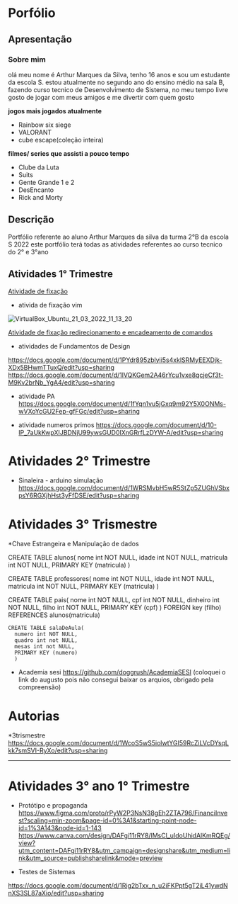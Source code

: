 # Porfólio 
## Apresentação
### Sobre mim
 olá meu nome é Arthur Marques da Silva, tenho 16 anos e sou um estudante da escola S.
 estou atualmente no segundo ano do ensino médio na sala B, fazendo curso tecnico de Desenvolvimento de Sistema, 
 no meu tempo livre gosto de jogar com meus amigos e me divertir com quem gosto 
  
**jogos mais jogados atualmente**

* Rainbow six siege
* VALORANT 
* cube escape(coleção inteira)  

**filmes/ series que assisti a pouco tempo**

* Clube da Luta
* Suits
* Gente Grande 1 e 2
* DesEncanto
* Rick and Morty
## Descrição 
Portfólio referente ao aluno Arthur Marques da silva da turma 2°B da escola S 2022 
este portfólio terá todas as atividades referentes ao curso tecnico do 2° e 3°ano

## Atividades 1° Trimestre 

[Atividade de fixação](https://docs.google.com/document/d/1XSdo1xjiqIMq_jkBkLCcyuqnS6Ee9T0blLgIvL55CeA/edit?usp=sharing)

* ativida de fixação vim
</spam>

![VirtualBox_Ubuntu_21_03_2022_11_13_20](https://user-images.githubusercontent.com/102531812/165106402-b6de7cba-a7fb-41eb-9375-d0730b1df544.png)

[Atividade de fixação redirecionamento e encadeamento de comandos](https://docs.google.com/document/d/1DGgqR_Cr0g_u84y90OLvUUIR66cUFeWB6PFuKn5yBCE/edit?usp=sharing)


* atividades de Fundamentos de Design

https://docs.google.com/document/d/1PYdr895zblyii5s4xklSRMyEEXDjk-XDx5BHwmTTuxQ/edit?usp=sharing
https://docs.google.com/document/d/1lVQKGem2A46rYcu1vxe8qcjeCf3t-M9Kv2brNb_YgA4/edit?usp=sharing

* atividade PA
https://docs.google.com/document/d/1fYqn1vu5jGxq9m92Y5X0ONMs-wVXoYcGU2Fep-gfFGc/edit?usp=sharing

* atividade numeros primos
https://docs.google.com/document/d/10-lP_7aUkKwpXIJBDNjU99ywsGUD0IXnGRrfLzDYW-A/edit?usp=sharing

# Atividades 2° Trimestre 
 
* Sinaleira - arduino simulação
https://docs.google.com/document/d/1WRSMvbH5wR5StZp5ZUGhVSbxpsY6RGXjhHst3yFfDSE/edit?usp=sharing

# Atividades 3° Trismestre

 *Chave Estrangeira e Manipulação de dados

CREATE TABLE alunos(
  nome int NOT NULL,
  idade int NOT NULL,
  matricula int NOT NULL,
  PRIMARY KEY (matricula)
  )
  
  CREATE TABLE professores(
  nome int NOT NULL,
  idade int NOT NULL,
  matricula int NOT NULL,
  PRIMARY KEY (matricula)
  )
  
  CREATE TABLE pais(
    nome int NOT NULL,
    cpf int NOT NULL,
    dinheiro int NOT NULL,
    filho int NOT NULL,
    PRIMARY KEY (cpf)
    )
    FOREIGN key (filho)
    REFERENCES alunos(matricula)
    
    
    CREATE TABLE salaDeAula(
      numero int NOT NULL,
      quadro int not NULL,
      mesas int not NULL,
      PRIMARY KEY (numero)
      )

* Academia sesi
 https://github.com/doggrush/AcademiaSESI
 (coloquei o link do augusto pois não consegui baixar os arquios, obrigado pela compreensão)

# Autorias
 *3trismestre
 https://docs.google.com/document/d/1WcoS5wS5iolwtYGI59RcZiLVcDYsqLkk7smSVI-RyXo/edit?usp=sharing
 
______________________________

# Atividades 3° ano 1° Trimestre

* Protótipo e propaganda
  https://www.figma.com/proto/rPyW2P3NsN38gEh2ZTA796/FinanciInvest?scaling=min-zoom&page-id=0%3A1&starting-point-node-id=1%3A143&node-id=1-143
  https://www.canva.com/design/DAFgi11rRY8/lMsCl_uIdoUhidAlKmRQEg/view?utm_content=DAFgi11rRY8&utm_campaign=designshare&utm_medium=link&utm_source=publishsharelink&mode=preview
  
* Testes de Sistemas

https://docs.google.com/document/d/1Rig2bTxx_n_u2iFKPpt5gT2iL41ywdNnXS3SL87aXio/edit?usp=sharing
